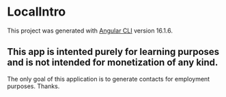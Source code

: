 # LocalIntro

This project was generated with [Angular CLI](https://github.com/angular/angular-cli) version 16.1.6.

## This app is intented purely for learning purposes and is not intended for monetization of any kind.
The only goal of this application is to generate contacts for employment purposes. Thanks.

